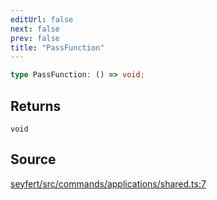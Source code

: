 ```yaml
---
editUrl: false
next: false
prev: false
title: "PassFunction"
---
```


```ts
type PassFunction: () => void;
```

## Returns

`void`

## Source

[seyfert/src/commands/applications/shared.ts:7](https://github.com/potoland/potocuit/blob/c4fb0c1/src/commands/applications/shared.ts#L7)
